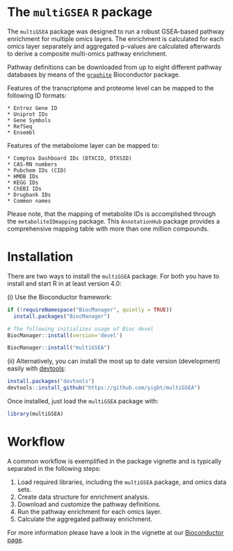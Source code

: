 # The `multiGSEA` `R` package

The `multiGSEA` package was designed to run a robust GSEA-based
pathway enrichment for multiple omics layers. The enrichment is
calculated for each omics layer separately and aggregated p-values are
calculated afterwards to derive a composite multi-omics pathway
enrichment.

Pathway definitions can be downloaded from up to eight different
pathway databases by means of the
[`graphite`](http://bioconductor.org/packages/release/bioc/html/graphite.html)
Bioconductor package.

Features of the transcriptome and proteome level can be mapped to the
following ID formats:

	* Entrez Gene ID
	* Uniprot IDs
	* Gene Symbols
	* RefSeq
	* Ensembl
	
Features of the metabolome layer can be mapped to:

	* Comptox Dashboard IDs (DTXCID, DTXSID)
	* CAS-RN numbers
	* Pubchem IDs (CID)
	* HMDB IDs
	* KEGG IDs
	* ChEBI IDs
	* Drugbank IDs
	* Common names

  
Please note, that the mapping of metabolite IDs is accomplished
through the `metaboliteIDmapping` package.  This `AnnotationHub`
package provides a comprehensive mapping table with more than one
million compounds.
  
  
# Installation

There are two ways to install the `multiGSEA` package. For both you
have to install and start R in at least version 4.0:

(i) Use the Bioconductor framework:

```R
if (!requireNamespace("BiocManager", quietly = TRUE))
  install.packages("BiocManager")

# The following initializes usage of Bioc devel
BiocManager::install(version='devel')

BiocManager::install("multiGSEA")
```

(ii) Alternatively, you can install the most up to date version
(development) easily with
[devtools](https://github.com/hadley/devtools):

```R
install.packages("devtools")
devtools::install_github("https://github.com/yigbt/multiGSEA")
```

Once installed, just load the `multiGSEA` package with:

```R
library(multiGSEA)
```


# Workflow

A common workflow is exemplified in the package vignette and is
typically separated in the following steps:

1. Load required libraries, including the `multiGSEA` package, and
   omics data sets.
2. Create data structure for enrichment analysis.
3. Download and customize the pathway definitions.
4. Run the pathway enrichment for each omics layer.
5. Calculate the aggregated pathway enrichment.


For more information please have a look in the vignette at our
[Bioconductor
page](https://bioconductor.org/packages/devel/bioc/vignettes/multiGSEA/inst/doc/multiGSEA.html).
